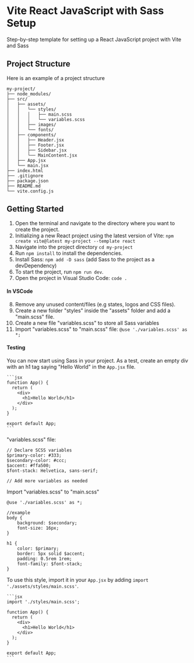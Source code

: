 # Vite React JavaScript with Sass Setup

Step-by-step template for setting up a React JavaScript project with Vite and Sass

## Project Structure

Here is an example of a project structure

```
my-project/
├── node_modules/
├── src/
│   ├── assets/
│   │   └── styles/
│   │   │   ├── main.scss
│   │   │   └── variables.scss
│   │   ├── images/
│   │   └── fonts/
│   ├── components/
│   │   ├── Header.jsx
│   │   ├── Footer.jsx
│   │   ├── Sidebar.jsx
│   │   └── MainContent.jsx
│   ├── App.jsx
│   └── main.jsx
├── index.html
├── .gitignore
├── package.json
├── README.md
└── vite.config.js

```

## Getting Started

1. Open the terminal and navigate to the directory where you want to create the project.
2. Initializing a new React project using the latest version of Vite: `npm create vite@latest my-project --template react`
3. Navigate into the project directory `cd my-project`
4. Run `npm install` to install the dependencies.
5. Install Sass: `npm add -D sass` (add Sass to the project as a devDependency)
6. To start the project, run `npm run dev`.
7. Open the project in Visual Studio Code: `code .`

#### In VSCode

8. Remove any unused content/files (e.g states, logos and CSS files).
9. Create a new folder "styles" inside the "assets" folder and add a "main.scss" file.
10. Create a new file "variables.scss" to store all Sass variables
11. Import "variables.scss" to "main.scss" file: `@use './variables.scss' as *;`

#### Testing

You can now start using Sass in your project. As a test, create an empty div with an h1 tag saying "Hello World" in the `App.jsx` file.

    ```jsx
    function App() {
      return (
        <div>
          <h1>Hello World</h1>
        </div>
      );
    }

    export default App;
    ```
"variables.scss" file:

```
// Declare SCSS variables
$primary-color: #333;
$secondary-color: #ccc;
$accent: #ffa500;
$font-stack: Helvetica, sans-serif;

// Add more variables as needed
```
Import "variables.scss" to "main.scss"
```
@use './variables.scss' as *;

//example
body {
    background: $secondary;
    font-size: 16px;
}

h1 {
    color: $primary;
    border: 5px solid $accent;
    padding: 0.5rem 1rem;
    font-family: $font-stack;
}

```
To use this style, import it in your `App.jsx` by adding `import './assets/styles/main.scss'`.

    ```jsx
    import './styles/main.scss';

    function App() {
      return (
        <div>
          <h1>Hello World</h1>
        </div>
      );
    }

    export default App;
    ```

